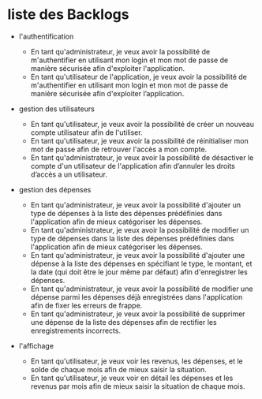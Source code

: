 # liste des Backlogs

- l'authentification
    - En tant qu'administrateur, je veux avoir la possibilité de m'authentifier en utilisant mon login et mon mot de passe de manière sécurisée afin d'exploiter l'application.
    - En tant qu'utilisateur de l'application, je veux avoir la possibilité de m'authentifier en utilisant mon login et mon mot de passe de manière sécurisée afin d'exploiter l’application.

- gestion des utilisateurs
    - En tant qu'utilisateur, je veux avoir la possibilité de créer un nouveau compte utilisateur afin de l'utiliser.
    - En tant qu'utilisateur, je veux avoir la possibilité de réinitialiser mon mot de passe afin de retrouver l'accès a mon compte.
    - En tant qu'administrateur, je veux avoir la possibilité de désactiver le compte d'un utilisateur de l'application afin d’annuler les droits d’accès a un utilisateur.

- gestion des dépenses
    - En tant qu'administrateur, je veux avoir la possibilité d'ajouter un type de dépenses à la liste des dépenses prédéfinies dans l'application afin de mieux catégoriser les dépenses.
    - En tant qu'administrateur, je veux avoir la possibilité de modifier un type de dépenses dans la liste des dépenses prédéfinies dans l'application afin de mieux catégoriser les dépenses.
    - En tant qu'administrateur, je veux avoir la possibilité d'ajouter une dépense à la liste des dépenses en spécifiant le type, le montant, et la date (qui doit être le jour même par défaut) afin d'enregistrer les dépenses.
    - En tant qu'administrateur, je veux avoir la possibilité de modifier une dépense parmi les dépenses déjà enregistrées dans l'application afin de fixer les erreurs de frappe.
    - En tant qu'administrateur, je veux avoir la possibilité de supprimer une dépense de la liste des dépenses afin de rectifier les enregistrements incorrects.

- l'affichage
    - En tant qu'utilisateur, je veux voir les revenus, les dépenses, et le solde de chaque mois afin de mieux saisir la situation.
    - En tant qu'utilisateur, je veux voir en détail les dépenses et les revenus par mois afin de mieux saisir la situation de chaque mois.
